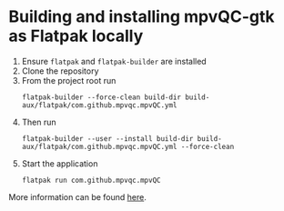 # Building and installing mpvQC-gtk as Flatpak locally

1. Ensure `flatpak` and `flatpak-builder` are installed
1. Clone the repository
1. From the project root run 
   ```shell
   flatpak-builder --force-clean build-dir build-aux/flatpak/com.github.mpvqc.mpvQC.yml
   ```
1. Then run
   ```shell
   flatpak-builder --user --install build-dir build-aux/flatpak/com.github.mpvqc.mpvQC.yml --force-clean
    ```
1. Start the application 
   ```shell
   flatpak run com.github.mpvqc.mpvQC
   ```
   
More information can be found [here](https://docs.flatpak.org/en/latest/first-build.html#).